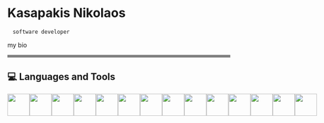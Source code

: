 <h1>Kasapakis Nikolaos</h1>

<code style="
    padding: .2em .4em;
    margin: 0;
    font-size: 85%;
    white-space: break-spaces;
    background-color: var(--bgColor-neutral-muted, var(--color-neutral-muted));
    border-radius: 6px;
">
    software developer
</code>


<p>
  my bio
</p>

<hr style="border: 0; height: 6px; background-color: grey; width: 100%;" />

<h2>💻 Languages and Tools</h2>

<div style="display: flex; justify-content: space-between; align-items: center; height: 50px;">
  <img src="https://cdn.jsdelivr.net/gh/devicons/devicon@latest/icons/java/java-original.svg" style="width: 50px; height: 100%;" />
  <img src="https://cdn.jsdelivr.net/gh/devicons/devicon@latest/icons/javascript/javascript-original.svg" style="width: 50px; height: 100%;" />
  <img src="https://cdn.jsdelivr.net/gh/devicons/devicon@latest/icons/angularjs/angularjs-original.svg" style="width: 50px; height: 100%;" />
  <img src="https://cdn.jsdelivr.net/gh/devicons/devicon@latest/icons/html5/html5-original.svg" style="width: 50px; height: 100%;" />
  <img src="https://cdn.jsdelivr.net/gh/devicons/devicon@latest/icons/css3/css3-original.svg" style="width: 50px; height: 100%;" />
  <img src="https://cdn.jsdelivr.net/gh/devicons/devicon@latest/icons/docker/docker-plain.svg" style="width: 50px; height: 100%;" />
  <img src="https://cdn.jsdelivr.net/gh/devicons/devicon@latest/icons/azuresqldatabase/azuresqldatabase-original.svg" style="width: 50px; height: 100%;" />
  <img src="https://cdn.jsdelivr.net/gh/devicons/devicon@latest/icons/mysql/mysql-original.svg" style="width: 50px; height: 100%;" />
  <img src="https://cdn.jsdelivr.net/gh/devicons/devicon@latest/icons/python/python-original.svg" style="width: 50px; height: 100%;" />
  <img src="https://cdn.jsdelivr.net/gh/devicons/devicon@latest/icons/numpy/numpy-original.svg" style="width: 50px; height: 100%;" />
  <img src="https://cdn.jsdelivr.net/gh/devicons/devicon@latest/icons/pandas/pandas-original.svg" style="width: 50px; height: 100%;" />
  <img src="https://cdn.jsdelivr.net/gh/devicons/devicon@latest/icons/matlab/matlab-original.svg" style="width: 50px; height: 100%;" />
  <img src="https://cdn.jsdelivr.net/gh/devicons/devicon@latest/icons/git/git-original.svg" style="width: 50px; height: 100%;" />
  <img src="https://cdn.jsdelivr.net/gh/devicons/devicon@latest/icons/linux/linux-original.svg" style="width: 50px; height: 100%;" />
</div>




<!--
**kasapakis-nk/kasapakis-nk** is a ✨ _special_ ✨ repository because its `README.md` (this file) appears on your GitHub profile.

Here are some ideas to get you started:

- 🔭 I’m currently working on ...
- 🌱 I’m currently learning ...
- 👯 I’m looking to collaborate on ...
- 🤔 I’m looking for help with ...
- 💬 Ask me about ...
- 📫 How to reach me: ...
- 😄 Pronouns: ...
- ⚡ Fun fact: ...
-->
